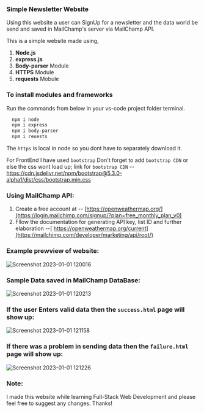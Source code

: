 ### Simple Newsletter Website

Using this website a user can SignUp for a newsletter and the data world be send and saved in MailChamp's server via MailChamp API.

This is a simple website made using,

1. <b>Node.js</b> 
2. <b>express.js</b>
3. <b>Body-parser</b> Module
4. <b>HTTPS</b> Module
5. <b>requests</b> Mobule


### To install modules and frameworks


Run the commands from below in your vs-code project folder terminal.
```bash
  npm i node
  npm i express
  npm i body-parser
  npm i reuests
```

The `https` is local in node so you dont have to separately download it.

For FrontEnd I have used `bootstrap` Don't forget to add `bootstrap CDN` or else the css wont load up;
link for `bootstrap CDN` -- https://cdn.jsdelivr.net/npm/bootstrap@5.3.0-alpha1/dist/css/bootstrap.min.css

### Using MailChamp API:

1. Create a free account at -- [https://openweathermap.org/](https://login.mailchimp.com/signup/?plan=free_monthly_plan_v0)
2. Fllow the documentation for generating API key, list ID and further elaboration --[ https://openweathermap.org/current](https://mailchimp.com/developer/marketing/api/root/)

### Example prewview of website:
![Screenshot 2023-01-01 120016](https://user-images.githubusercontent.com/39629707/210162855-dc512b04-65f6-4a79-a3be-68e0d55c2d0d.jpg)

### Sample Data saved in MailChamp DataBase:
![Screenshot 2023-01-01 120213](https://user-images.githubusercontent.com/39629707/210162874-4a3af8f9-c2ec-4edd-ba8a-e4b399a8c7d7.jpg)

### If the user Enters valid data then the `success.html` page will show up:
![Screenshot 2023-01-01 121158](https://user-images.githubusercontent.com/39629707/210162988-0a1615ad-8b14-4fdf-b999-f3dbd96a8458.jpg)

### If there was a problem in sending data then the `failure.html` page will show up:
![Screenshot 2023-01-01 121226](https://user-images.githubusercontent.com/39629707/210163008-f7a9339f-7145-475b-85c4-c56b63184b20.jpg)

### Note:
I made this website while learning Full-Stack Web Development and please feel free to suggest any changes. Thanks!
